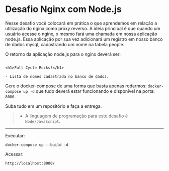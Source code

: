 # Desafio Nginx com Node.js

Nesse desafio você colocará em prática o que aprendemos em relação a utilização do nginx como proxy reverso. A idéia principal é que quando um usuário acesse o nginx, o mesmo fará uma chamada em nossa aplicação node.js. Essa aplicação por sua vez adicionará um registro em nosso banco de dados mysql, cadastrando um nome na tabela people.

O retorno da aplicação node.js para o nginx deverá ser:

````

<h1>Full Cycle Rocks!</h1>

- Lista de nomes cadastrada no banco de dados.
````

Gere o docker-compose de uma forma que basta apenas rodarmos: `docker-compose up -d` que tudo deverá estar funcionando e disponível na porta: `8080`.

Suba tudo em um repositório e faça a entrega.

> * A linguagem de programação para este desafio é `Node/JavaScript`.

<hr>

Executar:
```
docker-compose up --build -d
```
Acessar:
```
http://localhost:8080/
```